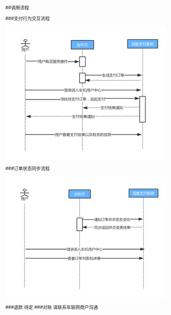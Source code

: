##调用流程

###支付行为交互流程

![](/assets/支付成功.jpg)

###订单状态同步流程

![](/assets/支付成功回调.jpg)

###退款
待定
###对账
请联系车联网商户沟通